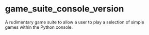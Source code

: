 # game_suite_console_version
A rudimentary game suite to allow a user to play a selection of simple games within the Python console.
